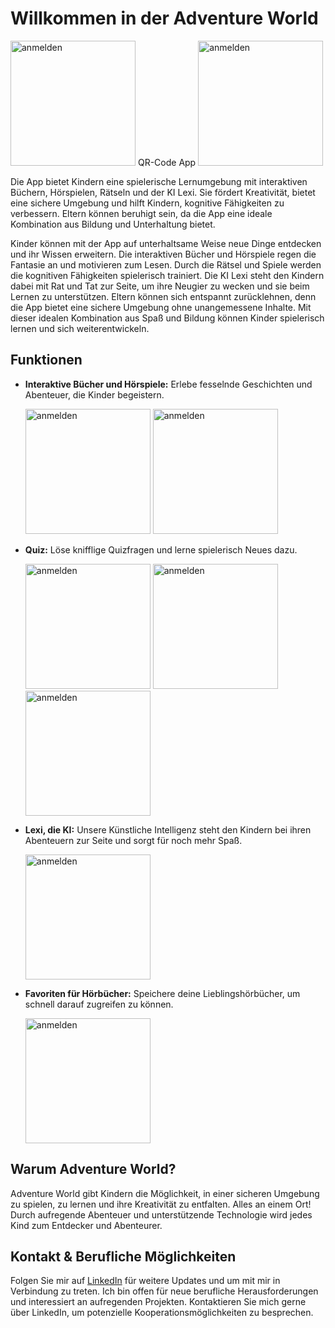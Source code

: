 # Willkommen in der Adventure World


<img src="https://github.com/Marco-Syntax/AdventureWorld-APP/assets/148045668/65412c58-cc15-4a0f-8c03-657c0adedcb8" alt="anmelden" width="200">
QR-Code App
<img src="https://github.com/Marco-Syntax/AdventureWorld-APP/assets/148045668/b675b93c-5a17-443d-9bef-8beaff30c1a9" alt="anmelden" width="200">



Die App bietet Kindern eine spielerische Lernumgebung mit interaktiven Büchern, Hörspielen, Rätseln und der KI Lexi. Sie fördert Kreativität, bietet eine sichere Umgebung und hilft Kindern, kognitive Fähigkeiten zu verbessern. Eltern können beruhigt sein, da die App eine ideale Kombination aus Bildung und Unterhaltung bietet.

Kinder können mit der App auf unterhaltsame Weise neue Dinge entdecken und ihr Wissen erweitern. Die interaktiven Bücher und Hörspiele regen die Fantasie an und motivieren zum Lesen. Durch die Rätsel und Spiele werden die kognitiven Fähigkeiten spielerisch trainiert. Die KI Lexi steht den Kindern dabei mit Rat und Tat zur Seite, um ihre Neugier zu wecken und sie beim Lernen zu unterstützen. Eltern können sich entspannt zurücklehnen, denn die App bietet eine sichere Umgebung ohne unangemessene Inhalte. Mit dieser idealen Kombination aus Spaß und Bildung können Kinder spielerisch lernen und sich weiterentwickeln.

## Funktionen

- **Interaktive Bücher und Hörspiele:** Erlebe fesselnde Geschichten und Abenteuer, die Kinder begeistern.


  <img src="https://github.com/Marco-Syntax/AdventureWorld-APP/assets/148045668/e3e0ab50-7e20-499e-878a-347c0df87cff" alt="anmelden" width="200">
  
  <img src="https://github.com/Marco-Syntax/AdventureWorld-APP/assets/148045668/48c6a672-df0c-4e93-b418-fad28c8301c7" alt="anmelden" width="200">


- **Quiz:** Löse knifflige Quizfragen und lerne spielerisch Neues dazu.


  <img src="https://github.com/Marco-Syntax/AdventureWorld-APP/assets/148045668/4da59a44-c030-494f-8c31-e0f4f3057ca6" alt="anmelden" width="200">

  <img src="https://github.com/Marco-Syntax/AdventureWorld-APP/assets/148045668/4816322b-8db4-42e1-a022-5a253fa20236" alt="anmelden" width="200">

  <img src="https://github.com/Marco-Syntax/AdventureWorld-APP/assets/148045668/d3424b9b-c7cd-4023-b73b-71cd22af6f89" alt="anmelden" width="200">


- **Lexi, die KI:** Unsere Künstliche Intelligenz steht den Kindern bei ihren Abenteuern zur Seite und sorgt für noch mehr Spaß.

  <img src="https://github.com/Marco-Syntax/AdventureWorld-APP/assets/148045668/65293b0c-738e-47ec-8942-05b7d571d994" alt="anmelden" width="200">

- **Favoriten für Hörbücher:** Speichere deine Lieblingshörbücher, um schnell darauf zugreifen zu können.
  
  <img src="https://github.com/Marco-Syntax/AdventureWorld-APP/assets/148045668/057855b9-f756-459d-bc5b-e5f7d5335f31" alt="anmelden" width="200">


## Warum Adventure World?

Adventure World gibt Kindern die Möglichkeit, in einer sicheren Umgebung zu spielen, zu lernen und ihre Kreativität zu entfalten. Alles an einem Ort! Durch aufregende Abenteuer und unterstützende Technologie wird jedes Kind zum Entdecker und Abenteurer.
## Kontakt & Berufliche Möglichkeiten

Folgen Sie mir auf [LinkedIn](https://www.linkedin.com/in/marco-grimme) für weitere Updates und um mit mir in Verbindung zu treten. Ich bin offen für neue berufliche Herausforderungen und interessiert an aufregenden Projekten. Kontaktieren Sie mich gerne über LinkedIn, um potenzielle Kooperationsmöglichkeiten zu besprechen.
